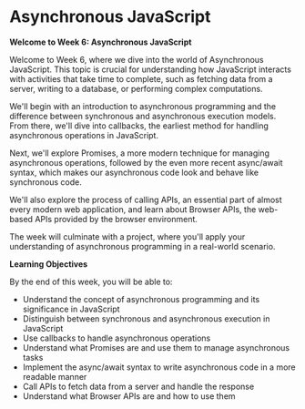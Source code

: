 # Asynchronous JavaScript

**Welcome to Week 6: Asynchronous JavaScript**

Welcome to Week 6, where we dive into the world of Asynchronous JavaScript. This topic is crucial for understanding how JavaScript interacts with activities that take time to complete, such as fetching data from a server, writing to a database, or performing complex computations.

We'll begin with an introduction to asynchronous programming and the difference between synchronous and asynchronous execution models. From there, we'll dive into callbacks, the earliest method for handling asynchronous operations in JavaScript. 

Next, we'll explore Promises, a more modern technique for managing asynchronous operations, followed by the even more recent async/await syntax, which makes our asynchronous code look and behave like synchronous code.

We'll also explore the process of calling APIs, an essential part of almost every modern web application, and learn about Browser APIs, the web-based APIs provided by the browser environment.

The week will culminate with a project, where you'll apply your understanding of asynchronous programming in a real-world scenario.

**Learning Objectives**

By the end of this week, you will be able to:

* Understand the concept of asynchronous programming and its significance in JavaScript
* Distinguish between synchronous and asynchronous execution in JavaScript
* Use callbacks to handle asynchronous operations
* Understand what Promises are and use them to manage asynchronous tasks
* Implement the async/await syntax to write asynchronous code in a more readable manner
* Call APIs to fetch data from a server and handle the response
* Understand what Browser APIs are and how to use them